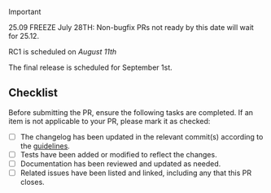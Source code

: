 > [!IMPORTANT]
>
> 25.09 FREEZE July 28TH: Non-bugfix PRs not ready by this date will wait for 25.12.
>
> RC1 is scheduled on _August 11th_
>
> The final release is scheduled for September 1st.


## Checklist
Before submitting the PR, ensure the following tasks are completed. If an item is not applicable to your PR, please mark it as checked:

- [ ] The changelog has been updated in the relevant commit(s) according to the [guidelines](https://docs.corelightning.org/docs/coding-style-guidelines#changelog-entries-in-commit-messages).
- [ ] Tests have been added or modified to reflect the changes.
- [ ] Documentation has been reviewed and updated as needed.
- [ ] Related issues have been listed and linked, including any that this PR closes.
